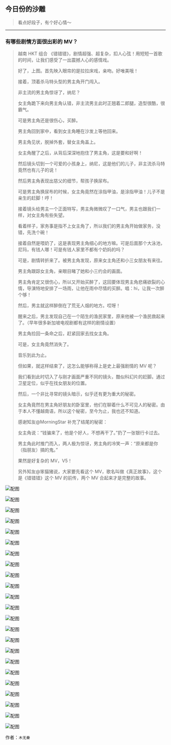 ## 今日份的沙雕

> 看点好段子，有个好心情～


 
---

### 有哪些剧情方面很出彩的 MV？

> 越南 HKT 组合 《错错错》，剧情超强、超复杂，扣人心弦！用短短一首歌的时间，让我们感受了一出震撼人心的感情戏。
> 
> 好了，上图。首先映入眼帘的是拉拉床戏，亲吻。好唯美哦！
> 
> 接着，顶着杀马特头型的男主角开门闯入。
> 
> 非主流的男主角惊讶了，纳尼？
> 
> 女主角跪下来向男主角认错，非主流男主此时正翘着二郎腿，造型很酷，很霸气。
> 
> 可是男主角还是很伤心，买醉。
> 
> 男主角回到家中，看到女主角睡在沙发上等他回来。
> 
> 男主角见状，脱掉外套，替女主角盖上。
> 
> 女主角醒了之后，从背后深深地抱住了男主角，这是要和好啊！
> 
> 然后镜头切到一个可爱的小孩身上，纳尼，这是他们的儿子，非主流杀马特竟然也有儿子的说！
> 
> 然后男主角表现出慈父的细节，帮孩子换尿布。
> 
> 可是男主角换尿布的时候，女主角竟然在涂指甲油，是涂指甲油！儿子不是亲生的赶脚！哼！
> 
> 接着镜头给男主一个正面特写，男主角微微叹了一口气，男主也跟我们一样，对女主角有些失望。
> 
> 看着样子，家务事是指不上女主角了，所以我们的男主角开始做家务，没错，先洗个碗！
> 
> 接着自然是喂奶了，这是表现男主角细心的地方嘛。可是后面那个大泳池，尼玛，有钱人哪！可是有钱人家里不都有个奶妈的吗？
> 
> 可是，剧情转折来了。被男主角发现，原来女主角还和小三女朋友有来往。
> 
> 男主角跟踪女主角，亲眼目睹了她和小三约会的画面。
> 
> 男主角肯定又很伤心，所以又开始买醉了，这回要体现男主角悲痛欲裂的心情，导演特地安排了一场雨，让他在雨中尽情的买醉。唱：hi，让我一次醉个够！
> 
> 然后，男主就这样醉倒在了荒无人烟的地方。哎呀！
> 
> 醒来之后，男主发现自己在一个陌生的渔民家里，原来他被一个渔民救起来了。（早年很多新加坡电视剧都有这样的剧情设置）
> 
> 男主角捡回一条命之后，赶紧回家去找女主角。
> 
> 可是，女主角竟然消失了。
> 
> 音乐到此为止。
> 
> 但如果，就这样结束了，这怎么能够称得上是史上最强剧情的 MV 呢？
> 
> 我们看到此时切入了与刚才画面严重不同的镜头，酷似科幻片的赶脚。通过卫星定位，似乎在找女朋友的位置。
> 
> 然后，一个非比寻常的镜头暗示，似乎还有更为重大的秘密。
> 
> 女主角竟然在男主角好朋友的卧室里，他们在聊着什么不可见人的秘密。由于本人不懂越南语，所以这个秘密，至今为止，我也还不知道。
> 
> 感谢知友@MorningStar 补充了结尾的秘密：
> 
> 女主角说：“钱骗来了，他是个好人，不想再干了。”扔了一张银行卡过去。
> 
> 男主角此时推门而入，两人极为惊讶，男主角的冷笑一声：“原来都是你（指朋友）搞的鬼。”
> 
> 果然是好复杂的 MV，V5！
> 
> 另外知友@笨猫猪说，大家要先看这个 MV，歌名叫做《真正故事》，这个是《错错错》这个 MV 的前传，两个 MV 合起来才是完整的故事。



![配图](https://pic2.zhimg.com/bf7b2160422a004b55c54a16663f378d_b.jpg)



![配图](https://pic2.zhimg.com/d2852a8958d69185a3f9a66a6c11c0e1_b.jpg)



![配图](https://pic1.zhimg.com/6b2da65fea59269aa331449fd2d32fa8_b.jpg)



![配图](https://pic1.zhimg.com/4385c3b034ad75d29b221b9f048f0be4_b.jpg)



![配图](https://pic3.zhimg.com/515cd5f35b681725448ca87acbe14196_b.jpg)



![配图](https://pic3.zhimg.com/cba2aace370f257a913568f0577723fa_b.jpg)



![配图](https://pic4.zhimg.com/cb6ef23100fc095f19f72143acee0803_b.jpg)



![配图](https://pic3.zhimg.com/953b569f29131f3780600d6d9f83dea6_b.jpg)



![配图](https://pic4.zhimg.com/9612678b57ab8b3a47fb2d5df03035ff_b.jpg)



![配图](https://pic1.zhimg.com/4a751beb2ef54286c58504b6613139cc_b.jpg)



![配图](https://pic1.zhimg.com/e3c44b6ec51cda505da08130707cdbd0_b.jpg)



![配图](https://pic1.zhimg.com/b76af7baea1500c6e5f890682a2c0504_b.jpg)



![配图](https://pic1.zhimg.com/6850ebdd2cf771fb13426b8c4328d840_b.jpg)



![配图](https://pic1.zhimg.com/d4a9d902187ed5e2f883a85bbe2d4e7c_b.jpg)



![配图](https://pic3.zhimg.com/31c1a74215077b4b61a3ba1071ff5702_b.jpg)



![配图](https://pic2.zhimg.com/48aa288111e95e5726e074527c54ac75_b.jpg)



![配图](https://pic1.zhimg.com/3423008bcba47920c779ff2253ebbb74_b.jpg)



![配图](https://pic4.zhimg.com/38c24d98c6d17c6f248f6863512bdb97_b.jpg)



![配图](https://pic1.zhimg.com/cb88c8e772127819dc328b86690b53d0_b.jpg)



![配图](https://pic4.zhimg.com/0ebeab07b17da7097ecf7ae51d90aa6b_b.jpg)



![配图](https://pic1.zhimg.com/eaace8749fedef59659c68eec87c4fe0_b.jpg)



![配图](https://pic3.zhimg.com/769abe749dd414c4c75644f583a00942_b.jpg)



![配图](https://pic3.zhimg.com/ca496b7ca749300e80ce02acce3c66b6_b.jpg)


作者：`木无秦`